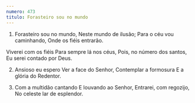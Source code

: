 ```yaml
---
numero: 473
titulo: Forasteiro sou no mundo
---
```

1. Forasteiro sou no mundo,
Neste mundo de ilusão;
Para o céu vou caminhando,
Onde os fiéis entrarão.

Viverei com os fiéis
Para sempre lá nos céus,
Pois, no número dos santos,
Eu serei contado por Deus.

2. Ansioso eu espero
Ver a face do Senhor,
Contemplar a formosura
E a glória do Redentor.

3. Com a multidão cantando
E louvando ao Senhor,
Entrarei, com regozijo,
No celeste lar de esplendor.
